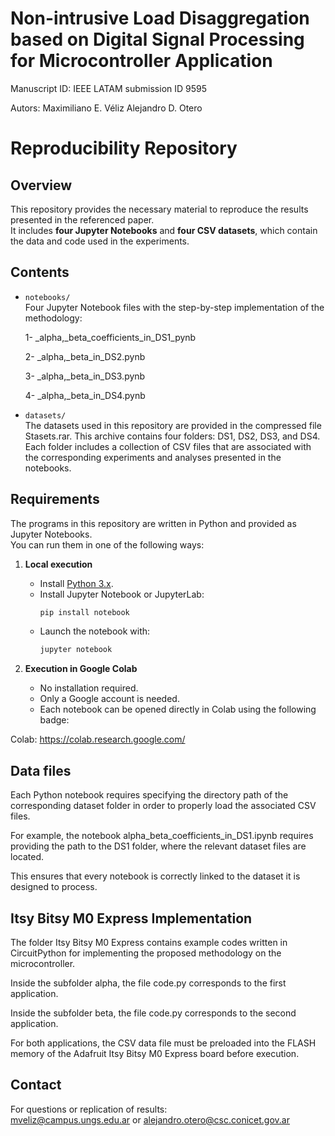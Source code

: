 # Non-intrusive Load Disaggregation based on Digital Signal Processing for Microcontroller Application
Manuscript ID: IEEE LATAM submission ID 9595

Autors: 
Maximiliano E. Véliz 
Alejandro D. Otero 

# Reproducibility Repository

## Overview
This repository provides the necessary material to reproduce the results presented in the referenced paper.  
It includes **four Jupyter Notebooks** and **four CSV datasets**, which contain the data and code used in the experiments.

## Contents
- `notebooks/`  
  Four Jupyter Notebook files with the step-by-step implementation of the methodology:

    1- _alpha,_beta_coefficients_in_DS1_pynb
  
    2-  _alpha,_beta_in_DS2.pynb
  
    3-  _alpha,_beta_in_DS3.pynb
  
    4-  _alpha,_beta_in_DS4.pynb

- `datasets/`  
  The datasets used in this repository are provided in the compressed file Stasets.rar.
  This archive contains four folders: DS1, DS2, DS3, and DS4.
  Each folder includes a collection of CSV files that are associated with the corresponding experiments and analyses presented in the notebooks.


## Requirements

The programs in this repository are written in Python and provided as Jupyter Notebooks.  
You can run them in one of the following ways:

1. **Local execution**
   - Install [Python 3.x](https://www.python.org/downloads/).
   - Install Jupyter Notebook or JupyterLab:
     ```bash
     pip install notebook
     ```
   - Launch the notebook with:
     ```bash
     jupyter notebook
     ```

2. **Execution in Google Colab**
   - No installation required.
   - Only a Google account is needed.
   - Each notebook can be opened directly in Colab using the following badge:

  Colab: https://colab.research.google.com/

## Data files

Each Python notebook requires specifying the directory path of the corresponding dataset folder in order to properly load the associated CSV files.

For example, the notebook alpha_beta_coefficients_in_DS1.ipynb requires providing the path to the DS1 folder, where the relevant dataset files are located.

This ensures that every notebook is correctly linked to the dataset it is designed to process.

## Itsy Bitsy M0 Express Implementation

The folder Itsy Bitsy M0 Express contains example codes written in CircuitPython for implementing the proposed methodology on the microcontroller.

Inside the subfolder alpha, the file code.py corresponds to the first application.

Inside the subfolder beta, the file code.py corresponds to the second application.

For both applications, the CSV data file must be preloaded into the FLASH memory of the Adafruit Itsy Bitsy M0 Express board before execution.



## Contact
For questions or replication of results:  
mveliz@campus.ungs.edu.ar or alejandro.otero@csc.conicet.gov.ar



